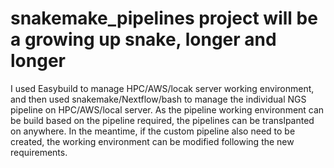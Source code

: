 # snakemake_pipelines project will be a growing up snake, longer and longer

I used Easybuild to manage HPC/AWS/locak server working environment, and then used snakemake/Nextflow/bash to manage the individual NGS pipeline on HPC/AWS/local server. As the pipeline working environment can be build based on the pipeline required, the pipelines can be translpanted on anywhere. In the meantime, if the custom pipeline also  need to be created, the working environment can be modified following the new requirements.


  
